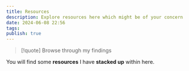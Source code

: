 ```yaml
---
title: Resources
description: Explore resources here which might be of your concern
date: 2024-06-08 22:56
tags: 
publish: true
---
```

>[!quote] Browse through my findings

You will find some **resources** I have **stacked up** within here.

